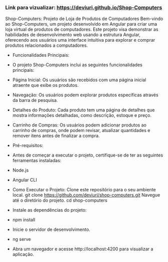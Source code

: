# <h3>Link para vizualizar: https://deviuri.github.io/Shop-Computers </h3>

<p>    Shop-Computers: Projeto de Loja de Produtos de Computadores
Bem-vindo ao Shop-Computers, um projeto desenvolvido em Angular para criar uma loja virtual de produtos de computadores. Este projeto visa demonstrar as habilidades de desenvolvimento web usando a estrutura Angular, oferecendo aos usuários uma interface intuitiva para explorar e comprar produtos relacionados a computadores.

- Funcionalidades Principais:
- O projeto Shop-Computers inclui as seguintes funcionalidades principais:
- Página Inicial: Os usuários são recebidos com uma página inicial atraente que exibe os produtos.
- Navegação: Os usuários podem explorar produtos específicas através da barra de pesquisa.
- Detalhes do Produto: Cada produto tem uma página de detalhes que mostra informações detalhadas, como descrição, estoque e preço.
- Carrinho de Compras: Os usuários podem adicionar produtos ao carrinho de compras, onde podem revisar, atualizar quantidades e remover itens antes de finalizar a compra.

- Pré-requisitos:
- Antes de começar a executar o projeto, certifique-se de ter as seguintes ferramentas instaladas:
- Node.js
- Angular CLI

- Como Executar o Projeto:
Clone este repositório para o seu ambiente local.
git clone https://github.com/deviuri/shop-computers.git
Navegue até o diretório do projeto.
cd shop-computers

- Instale as dependências do projeto:
- npm install
- Inicie o servidor de desenvolvimento.
- ng serve

- Abra um navegador e acesse http://localhost:4200 para visualizar a aplicação.<p>
